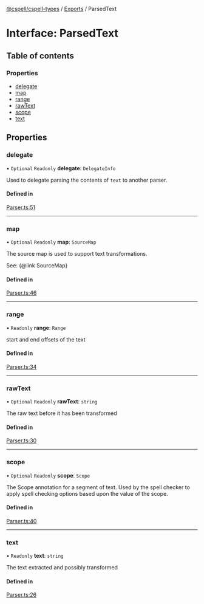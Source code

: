[@cspell/cspell-types](../README.md) / [Exports](../modules.md) / ParsedText

# Interface: ParsedText

## Table of contents

### Properties

- [delegate](ParsedText.md#delegate)
- [map](ParsedText.md#map)
- [range](ParsedText.md#range)
- [rawText](ParsedText.md#rawtext)
- [scope](ParsedText.md#scope)
- [text](ParsedText.md#text)

## Properties

### delegate

• `Optional` `Readonly` **delegate**: `DelegateInfo`

Used to delegate parsing the contents of `text` to another parser.

#### Defined in

[Parser.ts:51](https://github.com/streetsidesoftware/cspell/blob/d3fbe6c/packages/cspell-types/src/Parser.ts#L51)

___

### map

• `Optional` `Readonly` **map**: `SourceMap`

The source map is used to support text transformations.

See: {@link SourceMap}

#### Defined in

[Parser.ts:46](https://github.com/streetsidesoftware/cspell/blob/d3fbe6c/packages/cspell-types/src/Parser.ts#L46)

___

### range

• `Readonly` **range**: `Range`

start and end offsets of the text

#### Defined in

[Parser.ts:34](https://github.com/streetsidesoftware/cspell/blob/d3fbe6c/packages/cspell-types/src/Parser.ts#L34)

___

### rawText

• `Optional` `Readonly` **rawText**: `string`

The raw text before it has been transformed

#### Defined in

[Parser.ts:30](https://github.com/streetsidesoftware/cspell/blob/d3fbe6c/packages/cspell-types/src/Parser.ts#L30)

___

### scope

• `Optional` `Readonly` **scope**: `Scope`

The Scope annotation for a segment of text.
Used by the spell checker to apply spell checking options
based upon the value of the scope.

#### Defined in

[Parser.ts:40](https://github.com/streetsidesoftware/cspell/blob/d3fbe6c/packages/cspell-types/src/Parser.ts#L40)

___

### text

• `Readonly` **text**: `string`

The text extracted and possibly transformed

#### Defined in

[Parser.ts:26](https://github.com/streetsidesoftware/cspell/blob/d3fbe6c/packages/cspell-types/src/Parser.ts#L26)

